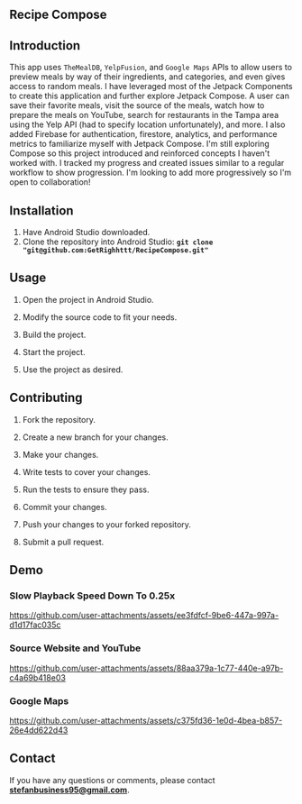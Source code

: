 ## **Recipe Compose**

## **Introduction**
This app uses `TheMealDB`, `YelpFusion`, and `Google Maps` APIs to allow users to preview meals by way of their ingredients, and categories, and even gives access to random meals. I have leveraged most of the Jetpack Components to create this application and further explore Jetpack Compose. A user can save their favorite meals, visit the source of the meals, watch how to prepare the meals on YouTube, search for restaurants in the Tampa area using the Yelp API (had to specify location unfortunately), and more. I also added Firebase for authentication, firestore, analytics, and performance metrics to familiarize myself with Jetpack Compose. I'm still exploring Compose so this project introduced and reinforced concepts I haven't worked with. I tracked my progress and created issues similar to a regular workflow to show progression. I'm looking to add more progressively so I'm open to collaboration!

## **Installation**
 
1. Have Android Studio downloaded.
2. Clone the repository into Android Studio: **`git clone "git@github.com:GetRighhttt/RecipeCompose.git"`**

## **Usage**

1. Open the project in Android Studio.

2. Modify the source code to fit your needs.

3. Build the project.

4. Start the project.

5. Use the project as desired.

## **Contributing**
1. Fork the repository.

2. Create a new branch for your changes.

3. Make your changes.

4. Write tests to cover your changes.

5. Run the tests to ensure they pass.

6. Commit your changes.

7. Push your changes to your forked repository.

8. Submit a pull request.

## **Demo**

### **Slow Playback Speed Down To 0.25x**
https://github.com/user-attachments/assets/ee3fdfcf-9be6-447a-997a-d1d17fac035c

### **Source Website and YouTube**
https://github.com/user-attachments/assets/88aa379a-1c77-440e-a97b-c4a69b418e03

### **Google Maps**
https://github.com/user-attachments/assets/c375fd36-1e0d-4bea-b857-26e4dd622d43

## **Contact**

If you have any questions or comments, please contact **stefanbusiness95@gmail.com**.

